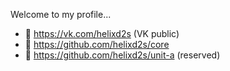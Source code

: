
Welcome to my profile...<br/>

- 🥀 https://vk.com/helixd2s (VK public)
- 🥀 https://github.com/helixd2s/core
- 🥀 https://github.com/helixd2s/unit-a (reserved)

